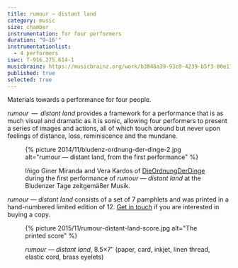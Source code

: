```yaml
---
title: rumour — distant land
category: music
size: chamber
instrumentation: for four performers
duration: "9–16'"
instrumentationlist:
  - 4 performers
iswc: T-916.275.614-1
musicbrainz: https://musicbrainz.org/work/b3846a39-93c0-4239-b5f3-00e116276b65
published: true
selected: true
---
```


Materials towards a performance for four people.

*rumour  —  distant land* provides a framework for a performance that is as much visual and dramatic as it is sonic, allowing four performers to present a series of images and actions, all of which touch around but never upon feelings of distance, loss, reminiscence and the mundane.

<figure>
  {% picture 2014/11/bludenz-ordnung-der-dinge-2.jpg alt="rumour — distant land, from the first performance" %}

  <figcaption markdown="1">

  Iñigo Giner Miranda and Vera Kardos of [DieOrdnungDerDinge](http://www.dieordnungderdinge.com/) during the first performance of *rumour — distant land* at the Bludenzer Tage zeitgemäßer Musik.

  </figcaption>
</figure>

*rumour — distant land* consists of a set of 7 pamphlets and was printed in a hand-numbered limited edition of 12. [Get in touch](/contact/) if you are interested in buying a copy.

<figure>
  {% picture 2015/11/rumour-distant-land-score.jpg alt="The printed score" %}

  <figcaption markdown="1">

  *rumour — distant land*, 8.5×7&Prime; (paper, card, inkjet, linen thread, elastic cord, brass eyelets)

  </figcaption>
</figure>
